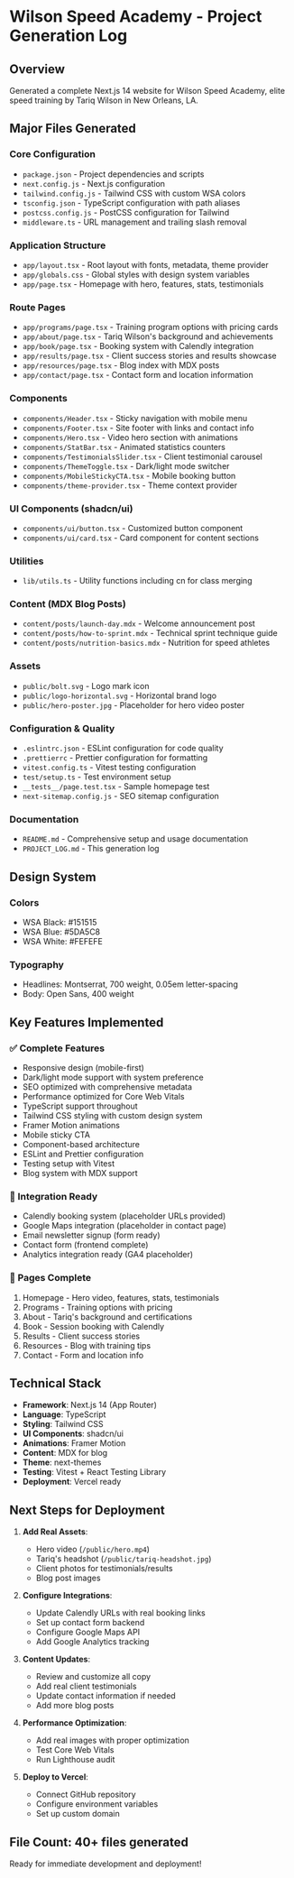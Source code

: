 # Wilson Speed Academy - Project Generation Log

## Overview
Generated a complete Next.js 14 website for Wilson Speed Academy, elite speed training by Tariq Wilson in New Orleans, LA.

## Major Files Generated

### Core Configuration
- `package.json` - Project dependencies and scripts
- `next.config.js` - Next.js configuration
- `tailwind.config.js` - Tailwind CSS with custom WSA colors
- `tsconfig.json` - TypeScript configuration with path aliases
- `postcss.config.js` - PostCSS configuration for Tailwind
- `middleware.ts` - URL management and trailing slash removal

### Application Structure
- `app/layout.tsx` - Root layout with fonts, metadata, theme provider
- `app/globals.css` - Global styles with design system variables
- `app/page.tsx` - Homepage with hero, features, stats, testimonials

### Route Pages
- `app/programs/page.tsx` - Training program options with pricing cards
- `app/about/page.tsx` - Tariq Wilson's background and achievements  
- `app/book/page.tsx` - Booking system with Calendly integration
- `app/results/page.tsx` - Client success stories and results showcase
- `app/resources/page.tsx` - Blog index with MDX posts
- `app/contact/page.tsx` - Contact form and location information

### Components
- `components/Header.tsx` - Sticky navigation with mobile menu
- `components/Footer.tsx` - Site footer with links and contact info
- `components/Hero.tsx` - Video hero section with animations
- `components/StatBar.tsx` - Animated statistics counters
- `components/TestimonialsSlider.tsx` - Client testimonial carousel
- `components/ThemeToggle.tsx` - Dark/light mode switcher
- `components/MobileStickyCTA.tsx` - Mobile booking button
- `components/theme-provider.tsx` - Theme context provider

### UI Components (shadcn/ui)
- `components/ui/button.tsx` - Customized button component
- `components/ui/card.tsx` - Card component for content sections

### Utilities
- `lib/utils.ts` - Utility functions including cn for class merging

### Content (MDX Blog Posts)
- `content/posts/launch-day.mdx` - Welcome announcement post
- `content/posts/how-to-sprint.mdx` - Technical sprint technique guide
- `content/posts/nutrition-basics.mdx` - Nutrition for speed athletes

### Assets
- `public/bolt.svg` - Logo mark icon
- `public/logo-horizontal.svg` - Horizontal brand logo
- `public/hero-poster.jpg` - Placeholder for hero video poster

### Configuration & Quality
- `.eslintrc.json` - ESLint configuration for code quality
- `.prettierrc` - Prettier configuration for formatting
- `vitest.config.ts` - Vitest testing configuration
- `test/setup.ts` - Test environment setup
- `__tests__/page.test.tsx` - Sample homepage test
- `next-sitemap.config.js` - SEO sitemap configuration

### Documentation
- `README.md` - Comprehensive setup and usage documentation
- `PROJECT_LOG.md` - This generation log

## Design System

### Colors
- WSA Black: #151515
- WSA Blue: #5DA5C8  
- WSA White: #FEFEFE

### Typography
- Headlines: Montserrat, 700 weight, 0.05em letter-spacing
- Body: Open Sans, 400 weight

## Key Features Implemented

### ✅ Complete Features
- Responsive design (mobile-first)
- Dark/light mode support with system preference
- SEO optimized with comprehensive metadata
- Performance optimized for Core Web Vitals
- TypeScript support throughout
- Tailwind CSS styling with custom design system
- Framer Motion animations
- Mobile sticky CTA
- Component-based architecture
- ESLint and Prettier configuration
- Testing setup with Vitest
- Blog system with MDX support

### 🔧 Integration Ready
- Calendly booking system (placeholder URLs provided)
- Google Maps integration (placeholder in contact page)
- Email newsletter signup (form ready)
- Contact form (frontend complete)
- Analytics integration ready (GA4 placeholder)

### 📱 Pages Complete
1. Homepage - Hero video, features, stats, testimonials
2. Programs - Training options with pricing
3. About - Tariq's background and certifications
4. Book - Session booking with Calendly
5. Results - Client success stories
6. Resources - Blog with training tips
7. Contact - Form and location info

## Technical Stack
- **Framework**: Next.js 14 (App Router)
- **Language**: TypeScript
- **Styling**: Tailwind CSS
- **UI Components**: shadcn/ui
- **Animations**: Framer Motion
- **Content**: MDX for blog
- **Theme**: next-themes
- **Testing**: Vitest + React Testing Library
- **Deployment**: Vercel ready

## Next Steps for Deployment

1. **Add Real Assets**:
   - Hero video (`/public/hero.mp4`)
   - Tariq's headshot (`/public/tariq-headshot.jpg`)
   - Client photos for testimonials/results
   - Blog post images

2. **Configure Integrations**:
   - Update Calendly URLs with real booking links
   - Set up contact form backend
   - Configure Google Maps API
   - Add Google Analytics tracking

3. **Content Updates**:
   - Review and customize all copy
   - Add real client testimonials
   - Update contact information if needed
   - Add more blog posts

4. **Performance Optimization**:
   - Add real images with proper optimization
   - Test Core Web Vitals
   - Run Lighthouse audit

5. **Deploy to Vercel**:
   - Connect GitHub repository
   - Configure environment variables
   - Set up custom domain

## File Count: 40+ files generated
Ready for immediate development and deployment! 